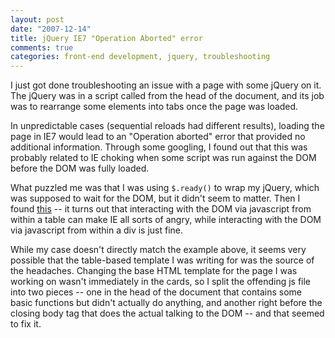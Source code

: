 ```yaml
--- 
layout: post
date: "2007-12-14"
title: jQuery IE7 "Operation Aborted" error
comments: true
categories: front-end development, jquery, troubleshooting
---
```


I just got done troubleshooting an issue with a page with some jQuery on it. The jQuery was in a script called from the head of the document, and its job was to rearrange some elements into tabs once the page was loaded.

In unpredictable cases (sequential reloads had different results), loading the page in IE7 would lead to an "Operation aborted" error that provided no additional information. Through some googling, I found out that this was probably related to IE choking when some script was run against the DOM before the DOM was fully loaded.

What puzzled me was that I was using <code>$.ready()</code> to wrap my jQuery, which was supposed to wait for the DOM, but it didn't seem to matter. Then I found <a href="http://channel9.msdn.com/ShowPost.aspx?PostID=215410#215410">this</a> -- it turns out that interacting with the DOM via javascript from within a table can make IE all sorts of angry, while interacting with the DOM via javascript from within a div is just fine.

While my case doesn't directly match the example above, it seems very possible that the table-based template I was writing for was the source of the headaches. Changing the base HTML template for the page I was working on wasn't immediately in the cards, so I split the offending js file into two pieces -- one in the head of the document that contains some basic functions but didn't actually do anything, and another right before the closing body tag that does the actual talking to the DOM -- and that seemed to fix it.